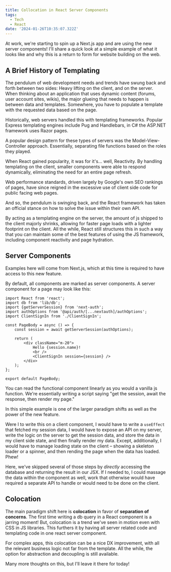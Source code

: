 ```yaml
---
title: Collocation in React Server Components
tags:
  - Tech
  - React
date: '2024-01-26T10:35:07.322Z'
---
```


At work, we're starting to spin up a Next.js app and are using the new server components! I'll share a quick look at a simple example of what it looks like and why this is a return to form for website building on the web.

## A Brief History of Templating

The pendulum of web development needs and trends have swung back and forth between two sides: Heavy lifting on the client, and on the server. When thinking about an application that uses dynamic content (forums, user account sites, wikis), the major glueing that needs to happen is between data and templates. Somewhere, you have to populate a template with the requested data based on the page.

Historically, web servers handled this with templating frameworks. Popular Express templating engines include Pug and Handlebars, in C# the ASP.NET framework uses Razor pages.

A popular design pattern for these types of servers was the Model-View-Controller approach. Essentially, separating file functions based on the roles they played.  

When React gained popularity, it was for it's... well, Reactivity. By handling templating on the client, smaller components were able to respond dynamically, eliminating the need for an entire page refresh.

Web performance standards, driven largely by Google's own SEO rankings of pages, have since reigned in the excessive use of client side code for public facing web pages. 

And so, the pendulum is swinging back, and the React framework has taken an official stance on how to solve the issue within their own API.

By acting as a templating engine on the server, the amount of js shipped to the client majorly shrinks, allowing for faster page loads with a lighter footprint on the client. All the while, React still structures this in such a way that you can maintain some of the best features of using the JS framework, including component reactivity and page hydration.

## Server Components

Examples here will come from Next.js, which at this time is required to have access to this new feature.

By default, all components are marked as server components. A server component for a page may look like this:

```
import React from 'react';
import db from 'lib/db';
import {getServerSession} from 'next-auth';
import authOptions from '@api/auth/[...nextauth]/authOptions';
import ClientSignIn from './ClientSignIn';

const PageBody = async () => {
	const session = await getServerSession(authOptions);

	return (
		<div className="m-20">
			Hello {session.name}!
			<br />
			<ClientSignIn session={session} />
		</div>
	);
};

export default PageBody;

```

You can read the functional component linearly as you would a vanilla js function. We're essentially writing a script saying "get the session, await the response, then render my page."

In this simple example is one of the larger paradigm shifts as well as the power of the new feature. 

Were I to write this on a client component, I would have to write a `useEffect` that fetched my session data, I would have to expose an API on my server, write the logic on the server to get the session data, and store the data in my client side state, and then finally render my data. Except, additionally, I would have to manage loading state on the client – showing a skeleton loader or a spinner, and then rending the page when the data has loaded. Phew!

Here, we've skipped several of those steps by *directly* accessing the database and returning the result in our JSX. If I needed to, I could massage the data within the component as well, work that otherwise would have required a separate API to handle or would need to be done on the client.

## Colocation

The main paradigm shift here is **colocation** in favor of **separation of concerns**. The first time writing a db query in a React component is a jarring moment! But, colocation is a trend we've seen in motion even with CSS in JS libraries. This furthers it by having all server related code and templating code in one react server component. 

For complex apps, this colocation can be a nice DX improvement, with all the relevant business logic not far from the template. All the while, the option for abstraction and decoupling is still available. 

Many more thoughts on this, but I'll leave it there for today!
